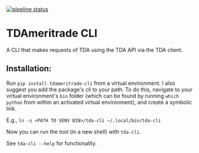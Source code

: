 [![pipeline status](https://gitlab.com/tdameritrade-tools/tdameritrade-cli/badges/master/pipeline.svg)](https://gitlab.com/tdameritrade-tools/tdameritrade-cli/commits/master)


# TDAmeritrade CLI

A CLI that makes requests of TDA using the TDA API via the TDA client. 

## Installation:
Run `pip install tdameritrade-cli` from a virtual environment. I also suggest you add the
package's cli to your path. To do this, navigate to your virtual environment's `bin` folder
(which can be found by running `which python` from within an activated virtual environment),
and create a symbolic link.

E.g., `ln -s <PATH TO VENV BIN>/tda-cli ~/.local/bin/tda-cli`

Now you can run the tool (in a new shell) with `tda-cli`.

See `tda-cli --help` for functionality.